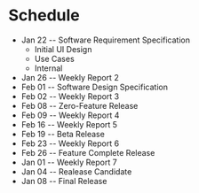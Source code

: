 # Schedule

* Jan 22 -- Software Requirement Specification
	+ Initial UI Design
	+ Use Cases
	+ Internal
* Jan 26 -- Weekly Report 2
* Feb 01 -- Software Design Specification
* Feb 02 -- Weekly Report 3
* Feb 08 -- Zero-Feature Release
* Feb 09 -- Weekly Report 4
* Feb 16 -- Weekly Report 5
* Feb 19 -- Beta Release
* Feb 23 -- Weekly Report 6
* Feb 26 -- Feature Complete Release
* Jan 01 -- Weekly Report 7
* Jan 04 -- Realease Candidate
* Jan 08 -- Final Release
